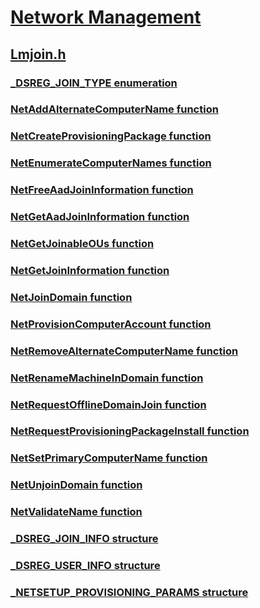 # [Network Management](../_netmgmt/index.md)
## [Lmjoin.h](index.md)
### [_DSREG_JOIN_TYPE enumeration](../lmjoin/ne-lmjoin-_dsreg_join_type.md)
### [NetAddAlternateComputerName function](../lmjoin/nf-lmjoin-netaddalternatecomputername.md)
### [NetCreateProvisioningPackage function](../lmjoin/nf-lmjoin-netcreateprovisioningpackage.md)
### [NetEnumerateComputerNames function](../lmjoin/nf-lmjoin-netenumeratecomputernames.md)
### [NetFreeAadJoinInformation function](../lmjoin/nf-lmjoin-netfreeaadjoininformation.md)
### [NetGetAadJoinInformation function](../lmjoin/nf-lmjoin-netgetaadjoininformation.md)
### [NetGetJoinableOUs function](../lmjoin/nf-lmjoin-netgetjoinableous.md)
### [NetGetJoinInformation function](../lmjoin/nf-lmjoin-netgetjoininformation.md)
### [NetJoinDomain function](../lmjoin/nf-lmjoin-netjoindomain.md)
### [NetProvisionComputerAccount function](../lmjoin/nf-lmjoin-netprovisioncomputeraccount.md)
### [NetRemoveAlternateComputerName function](../lmjoin/nf-lmjoin-netremovealternatecomputername.md)
### [NetRenameMachineInDomain function](../lmjoin/nf-lmjoin-netrenamemachineindomain.md)
### [NetRequestOfflineDomainJoin function](../lmjoin/nf-lmjoin-netrequestofflinedomainjoin.md)
### [NetRequestProvisioningPackageInstall function](../lmjoin/nf-lmjoin-netrequestprovisioningpackageinstall.md)
### [NetSetPrimaryComputerName function](../lmjoin/nf-lmjoin-netsetprimarycomputername.md)
### [NetUnjoinDomain function](../lmjoin/nf-lmjoin-netunjoindomain.md)
### [NetValidateName function](../lmjoin/nf-lmjoin-netvalidatename.md)
### [_DSREG_JOIN_INFO structure](../lmjoin/ns-lmjoin-_dsreg_join_info.md)
### [_DSREG_USER_INFO structure](../lmjoin/ns-lmjoin-_dsreg_user_info.md)
### [_NETSETUP_PROVISIONING_PARAMS structure](../lmjoin/ns-lmjoin-_netsetup_provisioning_params.md)
